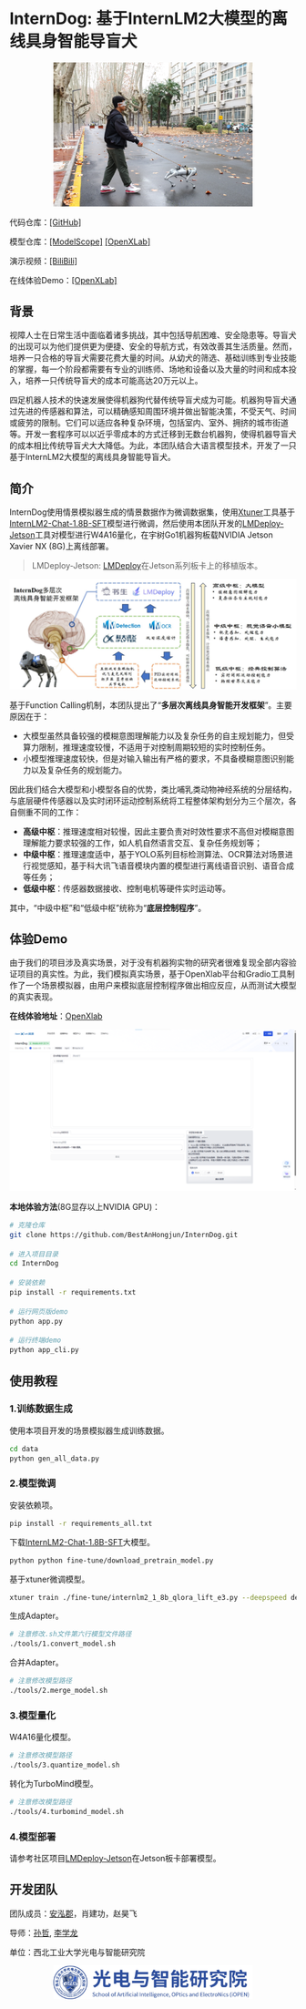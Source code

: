 # InternDog: 基于InternLM2大模型的离线具身智能导盲犬

<div align="center"><img src="./attach/InternDog.jpg" width="350"></div>

代码仓库：[[GitHub]](https://github.com/BestAnHongjun/InternDog)

模型仓库：[[ModelScope]](https://modelscope.cn/models/CoderAN/InternDog-w4a16-turbomind/summary)  [[OpenXLab]](https://openxlab.org.cn/models/detail/Coder-AN/InternDog-w4a16-turbomind)

演示视频：[[BiliBili]]()

在线体验Demo：[[OpenXLab]](https://openxlab.org.cn/apps/detail/Coder-AN/InternDog)

## 背景
视障人士在日常生活中面临着诸多挑战，其中包括导航困难、安全隐患等。导盲犬的出现可以为他们提供更为便捷、安全的导航方式，有效改善其生活质量。然而，培养一只合格的导盲犬需要花费大量的时间。从幼犬的筛选、基础训练到专业技能的掌握，每一个阶段都需要有专业的训练师、场地和设备以及大量的时间和成本投入，培养一只传统导盲犬的成本可能高达20万元以上。

四足机器人技术的快速发展使得机器狗代替传统导盲犬成为可能。机器狗导盲犬通过先进的传感器和算法，可以精确感知周围环境并做出智能决策，不受天气、时间或疲劳的限制。它们可以适应各种复杂环境，包括室内、室外、拥挤的城市街道等。开发一套程序可以以近乎零成本的方式迁移到无数台机器狗，使得机器导盲犬的成本相比传统导盲犬大大降低。为此，本团队结合大语言模型技术，开发了一只基于InternLM2大模型的离线具身智能导盲犬。

## 简介

InternDog使用情景模拟器生成的情景数据作为微调数据集，使用[Xtuner](https://github.com/InternLM/xtuner)工具基于[InternLM2-Chat-1.8B-SFT](https://modelscope.cn/models/Shanghai_AI_Laboratory/internlm2-chat-1_8b-sft/summary)模型进行微调，然后使用本团队开发的[LMDeploy-Jetson](https://github.com/BestAnHongjun/LMDeploy-Jetson)工具对模型进行W4A16量化，在宇树Go1机器狗板载NVIDIA Jetson Xavier NX (8G)上离线部署。

> LMDeploy-Jetson: [LMDeploy](https://github.com/InternLM/lmdeploy)在Jetson系列板卡上的移植版本。

![](./attach/framework.jpg)

基于Function Calling机制，本团队提出了“**多层次离线具身智能开发框架**”。主要原因在于：
* 大模型虽然具备较强的模糊意图理解能力以及复杂任务的自主规划能力，但受算力限制，推理速度较慢，不适用于对控制周期较短的实时控制任务。
* 小模型推理速度较快，但是对输入输出有严格的要求，不具备模糊意图识别能力以及复杂任务的规划能力。

因此我们结合大模型和小模型各自的优势，类比哺乳类动物神经系统的分层结构，与底层硬件传感器以及实时闭环运动控制系统将工程整体架构划分为三个层次，各自侧重不同的工作：

* **高级中枢**：推理速度相对较慢，因此主要负责对时效性要求不高但对模糊意图理解能力要求较强的工作，如人机自然语言交互、复杂任务规划等；
* **中级中枢**：推理速度适中，基于YOLO系列目标检测算法、OCR算法对场景进行视觉感知，基于科大讯飞语音模块内置的模型进行离线语音识别、语音合成等任务；
* **低级中枢**：传感器数据接收、控制电机等硬件实时运动等。

其中，“中级中枢”和“低级中枢”统称为“**底层控制程序**”。

## 体验Demo

由于我们的项目涉及真实场景，对于没有机器狗实物的研究者很难复现全部内容验证项目的真实性。为此，我们模拟真实场景，基于OpenXlab平台和Gradio工具制作了一个场景模拟器，由用户来模拟底层控制程序做出相应反应，从而测试大模型的真实表现。

**在线体验地址**：[OpenXlab](https://openxlab.org.cn/apps/detail/Coder-AN/InternDog)

![](./attach/openxlab.jpg)

**本地体验方法**(8G显存以上NVIDIA GPU)：

```sh
# 克隆仓库
git clone https://github.com/BestAnHongjun/InternDog.git

# 进入项目目录
cd InternDog

# 安装依赖
pip install -r requirements.txt

# 运行网页版demo
python app.py

# 运行终端demo
python app_cli.py
```

## 使用教程

### 1.训练数据生成

使用本项目开发的场景模拟器生成训练数据。

```sh
cd data
python gen_all_data.py
```

### 2.模型微调

安装依赖项。

```sh
pip install -r requirements_all.txt
```

下载[InternLM2-Chat-1.8B-SFT](https://modelscope.cn/models/Shanghai_AI_Laboratory/internlm2-chat-1_8b-sft/summary)大模型。

```sh
python python fine-tune/download_pretrain_model.py 
```

基于xtuner微调模型。

```sh
xtuner train ./fine-tune/internlm2_1_8b_qlora_lift_e3.py --deepspeed deepspeed_zero2
```

生成Adapter。

```sh
# 注意修改.sh文件第六行模型文件路径
./tools/1.convert_model.sh
```

合并Adapter。

```sh
# 注意修改模型路径
./tools/2.merge_model.sh
```

### 3.模型量化

W4A16量化模型。

```sh
# 注意修改模型路径
./tools/3.quantize_model.sh
```

转化为TurboMind模型。

```sh
# 注意修改模型路径
./tools/4.turbomind_model.sh
```

### 4.模型部署

请参考社区项目[LMDeploy-Jetson](https://github.com/BestAnHongjun/LMDeploy-Jetson)在Jetson板卡部署模型。

## 开发团队

团队成员：[安泓郡](https://www.anhongjun.top)，肖建功，赵昊飞

导师：[孙哲](https://iopen.nwpu.edu.cn/info/1251/2076.htm), [李学龙](https://iopen.nwpu.edu.cn/info/1015/1172.htm)

单位：西北工业大学光电与智能研究院

<div align="center"><img src="./attach/iopen.jpg" width="350"></div>
